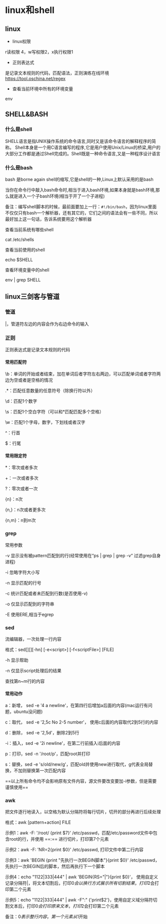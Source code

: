 # linux和shell

## linux

- linux权限

r读权限 4，w写权限2，x执行权限1

- 正则表达式

是记录文本规则的代码，匹配语法，正则演练在线环境 https://tool.oschina.net/regex

- 查看当前环境中所有的环境变量

env



## SHELL&BASH

### 什么是shell

SHELL语言是指UNIX操作系统的命令语言,同时又是该命令语言的解释程序的简称。 Shell本身是一个用C语言编写的程序,它是用户使用Unix/Linux的桥梁,用户的大部分工作都是通过Shell完成的。Shell既是一种命令语言,又是一种程序设计语言

### 什么是bash

bash 是borne again shell的缩写,它是shell的一种,Linux上默认采用的是bash

当你在命令行中敲入bash命令时,相当于进入bash环境,如果本身就是bash环境,那么就是进入一个子bash环境(相当于开了一个子进程)

备注：编写shell脚本的时候，最前面要加上一行：`#!/bin/bash`，因为linux里面不仅仅只有bash一个解析器，还有其它的，它们之间的语法会有一些不同，所以最好加上这一句话，告诉系统要用这个解析器

查看当前系统有哪些shell

cat /etc/shells 

查看当前使用的shell

echo $SHELL

查看环境变量中的shell

env | grep SHELL



## linux三剑客与管道

### 管道

|，管道符左边的内容会作为右边命令的输入

### 正则

正则表达式是记录文本规则的代码

#### 常用匹配符

\b：单词的开始或者结束，加在单词后者字符左右两边，可以匹配单词或者字符两边为空或者是空格的情况

.*：匹配任意数量的任意符号（除换行符以外）

\d：匹配1个数字

\s：匹配1个空白字符（可以和*匹配匹配多个空格）

\w：匹配1个字母，数字，下划线或者汉字

^：行首

$：行尾

#### 常用限定符

*：零次或者多次

+：一次或者多次

?：零次或者一次

{n}：n次

{n,}：n次或者更多次

{n,m}：n到m次

### grep

常用参数

-v 显示没有被pattern匹配到的行(经常使用在“ps | grep | grep -v“ 过滤grep自身进程)

-i 忽略字符大小写

-n 显示匹配的行号

-c 统计匹配或者未匹配到行数(是否使用-v)

-o 仅显示匹配到的字符串

-E 使用ERE,相当于egrep

### sed

流编辑器，一次处理一行内容

格式：sed[][][-hn] \[-e\<script>] \[-f\<scriptFile>] \[FILE]

-h 显示帮助

-n 仅显示script处理后的结果

查找第n~m行的内容

#### 常用动作

a：新增， sed -e '4 a newline'，在第四行后增加a后面的内容(mac运行有问题，ubuntu没问题)

c：取代， sed -e '2,5c No 2-5 number'， 使用c后面的内容取代2到5行的内容

d：删除， sed -e '2,5d'，删除2到5行

-i：插入，sed -e '2i newline'，在第二行前插入i后面的内容

p：打印，sed -n '/root/p'，匹配root并打印

s：替换，sed -e 's/old/new/g'，匹配old并使用new进行取代，g代表全局替换，不加则替换第一次匹配内容

==以上所有命令均不会影响原有文件内容，源文件要改变要加-i参数，但是需要谨慎使用==

### awk

把文件逐行地读入，以空格为默认分隔符将每行切片，切开的部分再进行后续处理

格式：awk \[pattern+action] FILE

示例1：awk -F: '/root/ {print $7}' /etc/passwd，匹配/etc/password文件中包含root的行，并使用 ==:== 进行切片，打印第7个元素

示例2：awk -F: 'NR=2{print $0}' /etc/passwd, 打印文件中第二行内容

示例3：awk 'BEGIN {print "先执行一次BEGIN脚本"}{print $0}' /etc/passwd，先执行一次BEGIN后的脚本，然后再执行下一个脚本

示例4：echo "1122|333|444" | awk 'BEGIN{RS="|"}{print $0}'， 使用自定义记录分隔符|，将文本切割后，打印$0会以换行方式展示所有切割结果，打印$2会打印第二个元素

示例5：echo "1122|333|444" | awk -F":" {'print$2'}，使用自定义域分隔符切割文本后，打印$0会打印原来文本，打印$2会打印第二个元素

备注：$0表示整行内容，第一个元素从$1开始

